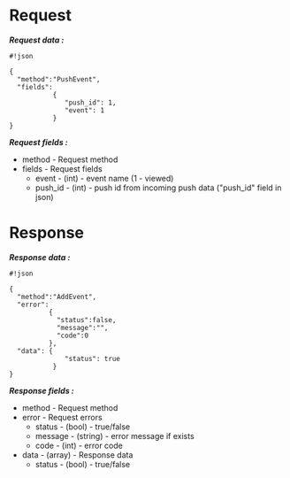 # Request #

***Request data :*** 

```
#!json

{
  "method":"PushEvent",
  "fields": 
           {
              "push_id": 1,
              "event": 1
           }
}

```

***Request fields :*** 

* method - Request method
* fields - Request fields
    * event - (int) - event name (1 - viewed)
    * push_id - (int) - push id from incoming push data ("push_id" field in json)

# Response #

***Response data :*** 


```
#!json

{
  "method":"AddEvent",
  "error":
          {
            "status":false,
            "message":"",
            "code":0
          },
  "data": {
              "status": true
           }
}
```

***Response fields :*** 

* method - Request method
* error - Request errors
    * status - (bool) - true/false
    * message - (string) - error message if exists
    * code - (int) - error code
* data - (array) - Response data
    * status - (bool) - true/false
